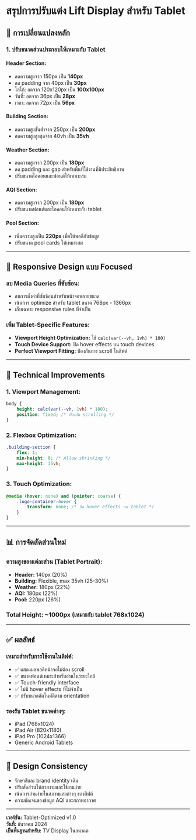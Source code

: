 # สรุปการปรับแต่ง Lift Display สำหรับ Tablet

## 🎯 การเปลี่ยนแปลงหลัก

### **1. ปรับขนาดส่วนประกอบให้เหมาะกับ Tablet**

#### **Header Section:**
- ลดความสูงจาก 150px เป็น **140px**
- ลด padding จาก 40px เป็น **30px**
- โลโก้: ลดจาก 120x120px เป็น **100x100px**
- วันที่: ลดจาก 36px เป็น **28px**
- เวลา: ลดจาก 72px เป็น **56px**

#### **Building Section:**
- ลดความสูงขั้นต่ำจาก 250px เป็น **200px**
- ลดความสูงสูงสุดจาก 40vh เป็น **35vh**

#### **Weather Section:**
- ลดความสูงจาก 200px เป็น **180px**
- ลด padding และ gap สำหรับพื้นที่ใช้งานที่มีประสิทธิภาพ
- ปรับขนาดไอคอนและฟอนต์ให้เหมาะสม

#### **AQI Section:**
- ลดความสูงจาก 200px เป็น **180px**
- ปรับขนาดฟอนต์และไอคอนให้เหมาะกับ tablet

#### **Pool Section:**
- เพิ่มความสูงเป็น **220px** เพื่อให้พอดีกับข้อมูล
- ปรับขนาด pool cards ให้เหมาะสม

---

## 📱 **Responsive Design แบบ Focused**

### **ลบ Media Queries ที่ซับซ้อน:**
- ลบการตั้งค่าที่ซับซ้อนสำหรับหน้าจอหลายขนาด
- เน้นการ optimize สำหรับ tablet ขนาด 768px - 1366px
- เก็บเฉพาะ responsive rules ที่จำเป็น

### **เพิ่ม Tablet-Specific Features:**
- **Viewport Height Optimization:** ใช้ `calc(var(--vh, 1vh) * 100)`
- **Touch Device Support:** ปิด hover effects บน touch devices
- **Perfect Viewport Fitting:** ป้องกันการ scroll ในลิฟต์

---

## 🔧 **Technical Improvements**

### **1. Viewport Management:**
```css
body {
    height: calc(var(--vh, 1vh) * 100);
    position: fixed; /* ป้องกัน scrolling */
}
```

### **2. Flexbox Optimization:**
```css
.building-section {
    flex: 1;
    min-height: 0; /* Allow shrinking */
    max-height: 35vh;
}
```

### **3. Touch Optimization:**
```css
@media (hover: none) and (pointer: coarse) {
    .logo-container:hover {
        transform: none; /* ปิด hover effects บน tablet */
    }
}
```

---

## 📊 **การจัดสัดส่วนใหม่**

### **ความสูงของแต่ละส่วน (Tablet Portrait):**
- **Header:** 140px (20%)
- **Building:** Flexible, max 35vh (25-30%)
- **Weather:** 180px (22%)
- **AQI:** 180px (22%)
- **Pool:** 220px (26%)

### **Total Height:** ~1000px (เหมาะกับ tablet 768x1024)

---

## ✅ **ผลลัพธ์**

### **เหมาะสำหรับการใช้งานในลิฟต์:**
- ✅ แสดงผลพอดีหน้าจอไม่ต้อง scroll
- ✅ ขนาดฟอนต์เหมาะสำหรับอ่านในระยะใกล้
- ✅ Touch-friendly interface
- ✅ ไม่มี hover effects ที่ไม่จำเป็น
- ✅ ปรับขนาดอัตโนมัติตาม orientation

### **รองรับ Tablet ขนาดต่างๆ:**
- iPad (768x1024)
- iPad Air (820x1180)  
- iPad Pro (1024x1366)
- Generic Android Tablets

---

## 🎨 **Design Consistency**

- รักษาสีและ brand identity เดิม
- ปรับสัดส่วนให้สวยงามและใช้งานง่าย
- เน้นการอ่านง่ายในสภาพแสงต่างๆ ของลิฟต์
- ความชัดเจนของข้อมูล AQI และสภาพอากาศ

---

**เวอร์ชัน:** Tablet-Optimized v1.0  
**วันที่:** ธันวาคม 2024  
**เป็นพื้นฐานสำหรับ:** TV Display ในอนาคต